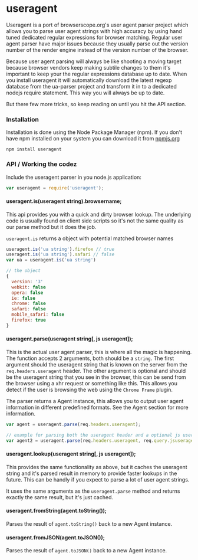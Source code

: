 # useragent

Useragent is a port of browserscope.org's user agent parser project which
allows you to parse user agent strings with high accuracy by using hand tuned
dedicated regular expressions for browser matching. Regular user agent parser
have major issues because they usually parse out the version number of the
render engine instead of the version number of the browser.

Because user agent parsing will always be like shooting a moving target because
browser vendors keep making subtile changes to them it's important to keep your
the regular expressions database up to date. When you install useragent it will
automatically download the latest regexp database from the ua-parser project
and transform it in to a dedicated nodejs require statement. This way you will
always be up to date.

But there few more tricks, so keep reading on until you hit the API section.

### Installation

Installation is done using the Node Package Manager (npm). If you don't have
npm installed on your system you can download it from
[npmjs.org](http://npmjs.org)

```
npm install useragent
```

### API / Working the codez

Include the useragent parser in you node.js application:

```js
var useragent = require('useragent');
```

#### useragent.is(useragent string).browsername;

This api provides you with a quick and dirty browser lookup. The underlying
code is usually found on client side scripts so it's not the same quality as
our parse method but it does the job.

`useragent.is` returns a object with potential matched browser names

```js
useragent.is('ua string').firefox // true
useragent.is('ua string').safari // false
var ua = useragent.is('ua string')

// the object
{
  version: '3'
  webkit: false
  opera: false
  ie: false
  chrome: false
  safari: false
  mobile_safari: false
  firefox: true
}
```

#### useragent.parse(useragent string[, js useragent]);

This is the actual user agent parser, this is where all the magic is happening.
The function accepts 2 arguments, both should be a `string`. The first argument
should the useragent string that is known on the server from the
`req.headers.useragent` header. The other argument is optional and should be
the useragent string that you see in the browser, this can be send from the
browser using a xhr request or something like this. This allows you detect if
the user is browsing the web using the `Chrome Frame` plugin.

The parser returns a Agent instance, this allows you to output user agent
information in different predefined formats. See the Agent section for more
information.

```js
var agent = useragent.parse(req.headers.useragent);

// example for parsing both the useragent header and a optional js useragent
var agent2 = useragent.parse(req.headers.useragent, req.query.jsuseragent);
```

#### useragent.lookup(useragent string[, js useragent]);

This provides the same functionality as above, but it caches the useragent
string and it's parsed result in memory to provide faster lookups in the
future. This can be handly if you expect to parse a lot of user agent strings.

It uses the same arguments as the `useragent.parse` method and returns exactly
the same result, but it's just cached.

#### useragent.fromString(agent.toString());

Parses the result of `agent.toString()` back to a new Agent instance.

#### useragent.fromJSON(agent.toJSON());

Parses the result of `agent.toJSON()` back to a new Agent instance.
